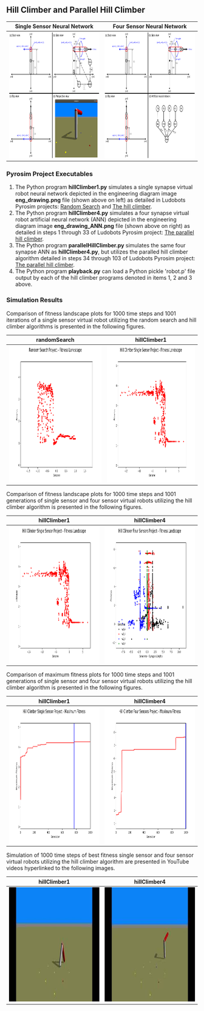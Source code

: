 ## Hill Climber and Parallel Hill Climber
Single Sensor Neural Network | Four Sensor Neural Network
---------------------------- | --------------------------
<img src="./eng_drawing.png" width="460" height="332" alt="Single Sensor Virtual Robot Engineering Diagram"/> | <img src="./eng_drawing_ANN.png" width="460" height="332" alt="Four Sensor Virtual Robot Engineering Diagram"/>

### Pyrosim Project Executables

1. The Python program **hillClimber1.py** simulates a single synapse virtual robot neural network depicted in the engineering diagram image **eng_drawing.png** file (shown above on left) as detailed in Ludobots Pyrosim projects: [Random Search](https://www.reddit.com/r/ludobots/wiki/pyrosim/randomsearch) and [The hill climber](https://www.reddit.com/r/ludobots/wiki/pyrosim/hillclimber).
2. The Python program **hillClimber4.py** simulates a four synapse virtual robot artificial neural network (ANN) depicted in the engineering diagram image **eng_drawing_ANN.png** file (shown above on right) as detailed in steps 1 through 33 of Ludobots Pyrosim project: [The parallel hill climber](https://www.reddit.com/r/ludobots/wiki/pyrosim/parallelhillclimber).
3. The Python program **parallelHillClimber.py** simulates the same four synapse ANN as **hillClimber4.py**, but utilizes the paralled hill climber algorithm detailed in steps 34 through 103 of Ludobots Pyrosim project: [The parallel hill climber](https://www.reddit.com/r/ludobots/wiki/pyrosim/parallelhillclimber).
4. The Python program **playback.py** can load a Python pickle 'robot.p' file output by each of the hill climber programs denoted in items 1, 2 and 3 above.

### Simulation Results

Comparison of fitness landscape plots for 1000 time steps and 1001 iterations of a single sensor virtual robot utilizing the random search and hill climber algorithms is presented in the following figures.

**randomSearch** | **hillClimber1**
---------------- | ----------------
<img src="../refactoring/randomSearch_fitness_landscape.png" width="480" height="360" alt="Random Search Project - Fitness Landscape Plot"/> | <img src="./hillClimber1_fitness_landscape.png" width="480" height="360" alt="Hill Climber Single Sensor Project - Fitness Landscape Plot"/>

Comparison of fitness landscape plots for 1000 time steps and 1001 generations of single sensor and four sensor virtual robots utilizing the hill climber algorithm is presented in the following figures.

**hillClimber1** | **hillClimber4**
---------------- | ----------------
<img src="./hillClimber1_fitness_landscape.png" width="480" height="360" alt="Hill Climber Single Sensor Project - Fitness Landscape Plot"/> | <img src="./hillClimber4_fitness_landscape.png" width="480" height="360" alt="Hill Climber Four Sensor Project - Fitness Landscape Plot"/>

Comparison of maximum fitness plots for 1000 time steps and 1001 generations of single sensor and four sensor virtual robots utilizing the hill climber algorithm is presented in the following figures.

**hillClimber1** | **hillClimber4**
---------------- | ----------------
<img src="./hillClimber1_max_fitness.png" width="480" height="360" alt="Hill Climber Single Sensor Project - Maximum Fitness Plot"/> | <img src="./hillClimber4_max_fitness.png" width="480" height="360" alt="Hill Climber Four Sensor Project - Maximum Fitness Plot"/>

Simulation of 1000 time steps of best fitness single sensor and four sensor virtual robots utilizing the hill climber algorithm are presented in YouTube videos hyperlinked to the following images.

**hillClimber1** | **hillClimber4**
---------------- | ----------------
<a href="https://youtu.be/gY7hJz4Y2k0"><img src="./hillClimber1.jpg" alt="YouTube video of hillClimber1 robot" width="450" height="300"></a> | <a href="https://youtu.be/YqrZcj0Mek8"><img src="./hillClimber4.jpg" alt="YouTube video of hillClimber4 robot" width="450" height="300"></a>
